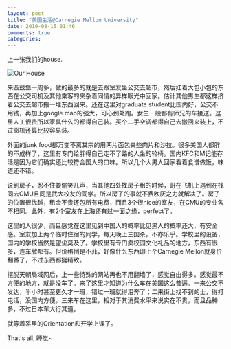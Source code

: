 ```yaml
---
layout: post
title: "美国生活@Carnegie Mellon University"
date: 2010-08-15 01:46
comments: true
categories: 
---
```


上一张我们的house.

![Our House](/images/bayard_home.jpeg)

来匹兹堡一周多，做的最多的就是去跟室友坐公交去超市，然后扛着大包小包的东西在公交司机及其他乘客的夹杂着同情的异样眼光中回家。估计其他男生都这样挤着公交去超市搬一堆东西回来。还在这里对graduate student比国内好，公交不用钱，再加上google map的强大，可心到处跑。女生一般都有师兄的车接送。这里人工很贵所以家具什么的都得自己装。买个二手空调都得自己去搬回来装上，不过窗机还算比较容易装。

<!-- more --> 
外面的junk food都万变不离其宗的用两片面包夹些肉片和沙拉。很多美国人都胖的不成样了，这里有专门给胖得自己走不了路的人坐的轮椅。国内KFC和M记能存活是因为它们确实还比较符合国人的口味。所以几个大男人回家看着食谱做饭，味道还不错。

说到房子，忍不住要偷笑几声，当其他四处找房子租的时候，哥在飞机上遇到在找同去CMU且同是武大校友的同学。所以房子的事就不费吹灰之力就解决了。房子的位置很优越，租金不贵还包所有电费，而且3个很nice的室友，在CMU的专业各不相同。此外，有2个室友在上海还有过一面之缘，perfect了。

这里的人很少，而且感觉在这里见到中国人的概率比见黑人的概率还大，有安全感。室友加上两个临时住宿的同学，每天晚上三国杀，不亦乐乎。学校里的设备，国内的学校当然是望尘莫及了。学校里有专门卖校园文化礼品的地方，东西有很多，连车牌都有。但价格倒是不菲，好像什么东西印上个Carnegie Mellon就身价翻番了，不过东西都挺精致。

摆脱天朝局域网后，上一些特殊的网站再也不用翻墙了，感觉自由得多。感觉最不方便的地方，就是没车了。来了这里才知道为什么车在美国这么普遍。一来公交不发达，半小时甚至更久才一班，错过一班就得泪奔了；二来街上找不到的士，得打电话，没国内方便。三来车在这里，相对于其消费水平来说实在不贵，而且品种多，不过日本车大行其道。



就等着系里的Orientation和开学上课了。


That's all, 睡觉~



